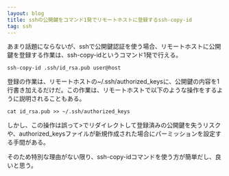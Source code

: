 ```yaml
---
layout: blog
title: sshの公開鍵をコマンド1発でリモートホストに登録するssh-copy-id
tag: ssh
---
```




あまり話題にならないが、sshで公開鍵認証を使う場合、リモートホストに公開鍵を登録する作業は、ssh-copy-idというコマンド1発で行える。

    ssh-copy-id .ssh/id_rsa.pub user@host

登録の作業は、リモートホストの~/.ssh/authorized_keysに、公開鍵の内容を1行書き加えるだけだ。この作業は、リモートホストで以下のような操作をするように説明されることもある。

    cat id_rsa.pub >> ~/.ssh/authorized_keys

しかし、この操作は誤って>でリダイレクトして登録済みの公開鍵を失うリスクや、authorized_keysファイルが新規作成された場合にパーミッションを設定する手間がある。

そのため特別な理由がない限り、ssh-copy-idコマンドを使う方が簡単だし、良いと思う。
